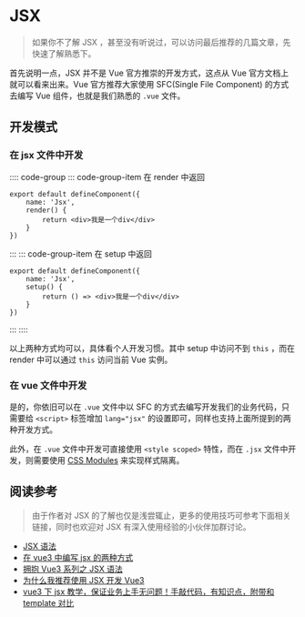 # JSX

> 如果你不了解 JSX ，甚至没有听说过，可以访问最后推荐的几篇文章，先快速了解熟悉下。

首先说明一点，JSX 并不是 Vue 官方推崇的开发方式，这点从 Vue 官方文档上就可以看来出来。Vue 官方推荐大家使用 SFC(Single File Component) 的方式去编写 Vue 组件，也就是我们熟悉的 `.vue` 文件。

## 开发模式

### 在 jsx 文件中开发

:::: code-group
::: code-group-item 在 render 中返回
```jsx:no-line-numbers
export default defineComponent({
    name: 'Jsx',
    render() {
        return <div>我是一个div</div>
    }
})
```
:::
::: code-group-item 在 setup 中返回
```jsx:no-line-numbers
export default defineComponent({
    name: 'Jsx',
    setup() {
        return () => <div>我是一个div</div>
    }
})
```
:::
::::

以上两种方式均可以，具体看个人开发习惯。其中 setup 中访问不到 `this` ，而在 render 中可以通过 `this` 访问当前 Vue 实例。

### 在 vue 文件中开发

是的，你依旧可以在 `.vue` 文件中以 SFC 的方式去编写开发我们的业务代码，只需要给 `<script>` 标签增加 `lang="jsx"` 的设置即可，同样也支持上面所提到的两种开发方式。

此外，在 `.vue` 文件中开发可直接使用 `<style scoped>` 特性，而在 `.jsx` 文件中开发，则需要使用 [CSS Modules](https://cn.vitejs.dev/guide/features.html#css-modules) 来实现样式隔离。

## 阅读参考

> 由于作者对 JSX 的了解也仅是浅尝辄止，更多的使用技巧可参考下面相关链接，同时也欢迎对 JSX 有深入使用经验的小伙伴加群讨论。

- [JSX 语法](https://github.com/vuejs/babel-plugin-jsx#syntax)
- [在 vue3 中编写 jsx 的两种方式](https://www.jiangweishan.com/article/vuejs20210715a3.html)
- [拥抱 Vue3 系列之 JSX 语法](https://juejin.cn/post/6846687592138670094)
- [为什么我推荐使用 JSX 开发 Vue3](https://juejin.cn/post/6911175470255964174)
- [vue3 下 jsx 教学，保证业务上手无问题！手敲代码，有知识点，附带和 template 对比](https://juejin.cn/post/6911883529098002446)
